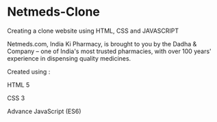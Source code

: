 # Netmeds-Clone
Creating a clone website using HTML, CSS and JAVASCRIPT

  Netmeds.com, India Ki Pharmacy, is brought to you by the Dadha & Company – one of India's most trusted pharmacies, with over 100 years' experience in dispensing quality medicines.
  
Created using :

HTML 5

CSS 3

Advance JavaScript (ES6)
